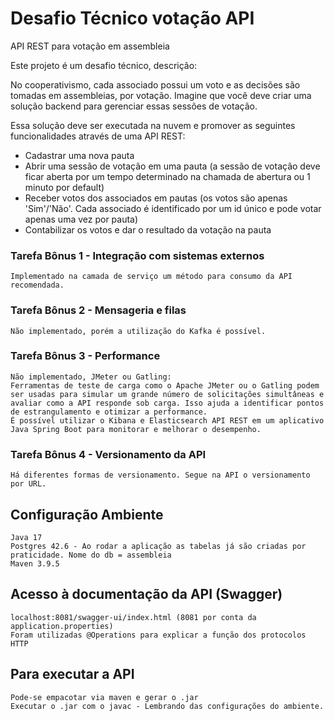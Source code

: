 # Desafio Técnico votação API

API REST para votação em assembleia

Este projeto é um desafio técnico, descrição:

No cooperativismo, cada associado possui um voto e as decisões são tomadas em assembleias,
por votação. Imagine que você deve criar uma solução backend para gerenciar essas sessões de
votação.

Essa solução deve ser executada na nuvem e promover as seguintes funcionalidades através de
uma API REST:

- Cadastrar uma nova pauta
- Abrir uma sessão de votação em uma pauta (a sessão de votação deve ficar aberta por um tempo determinado na chamada de abertura ou 1 minuto por default)
- Receber votos dos associados em pautas (os votos são apenas 'Sim'/'Não'. Cada associado é identificado por um id único e pode votar apenas uma vez por pauta)
- Contabilizar os votos e dar o resultado da votação na pauta

### Tarefa Bônus 1 - Integração com sistemas externos
    Implementado na camada de serviço um método para consumo da API recomendada.

### Tarefa Bônus 2 - Mensageria e filas
    Não implementado, porém a utilização do Kafka é possível.

### Tarefa Bônus 3 - Performance
    Não implementado, JMeter ou Gatling:
    Ferramentas de teste de carga como o Apache JMeter ou o Gatling podem ser usadas para simular um grande número de solicitações simultâneas e avaliar como a API responde sob carga. Isso ajuda a identificar pontos de estrangulamento e otimizar a performance.
    É possível utilizar o Kibana e Elasticsearch API REST em um aplicativo Java Spring Boot para monitorar e melhorar o desempenho.

### Tarefa Bônus 4 - Versionamento da API
    Há diferentes formas de versionamento. Segue na API o versionamento por URL.


## Configuração Ambiente

    Java 17
    Postgres 42.6 - Ao rodar a aplicação as tabelas já são criadas por praticidade. Nome do db = assembleia
    Maven 3.9.5

## Acesso à documentação da API (Swagger)

    localhost:8081/swagger-ui/index.html (8081 por conta da application.properties) 
    Foram utilizadas @Operations para explicar a função dos protocolos HTTP

## Para executar a API  
    
    Pode-se empacotar via maven e gerar o .jar 
    Executar o .jar com o javac - Lembrando das configurações do ambiente.